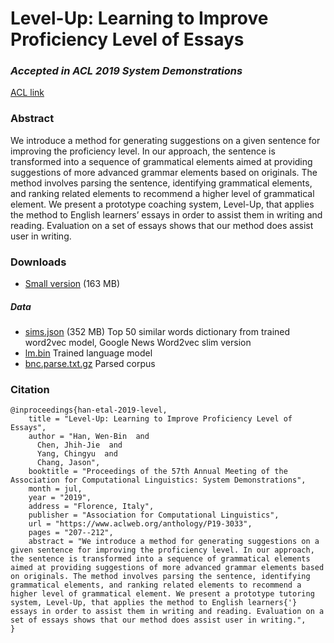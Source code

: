 # Level-Up: Learning to Improve Proficiency Level of Essays

### *Accepted in ACL 2019 System Demonstrations*
[ACL link](https://www.aclweb.org/anthology/P19-3033/)

### Abstract
We introduce a method for generating suggestions on a given sentence for improving the proficiency level. In our approach, the sentence is transformed into a sequence of grammatical elements aimed at providing suggestions of more advanced grammar elements based on originals. The method involves parsing the sentence, identifying grammatical elements, and ranking related elements to recommend a higher level of grammatical element. We present a prototype coaching system, Level-Up, that applies the method to English learners’ essays in order to assist them in writing and reading. Evaluation on a set of essays shows that our method does assist user in writing.


### Downloads 
* [Small version](https://drive.google.com/file/d/1PpOf7IrhNNQZLGB-8WTXfXcsJ-irKutq/view?usp=sharing) (163 MB)

##### Data
* [sims.json](https://drive.google.com/open?id=1wtu8HIeTN_YG9l1pYWTFh1yDN0j3iULH) (352 MB) Top 50 similar words dictionary from trained word2vec model, Google News Word2vec slim version
* [lm.bin]() Trained language model
* [bnc.parse.txt.gz]() Parsed corpus


### Citation
```
@inproceedings{han-etal-2019-level,
    title = "Level-Up: Learning to Improve Proficiency Level of Essays",
    author = "Han, Wen-Bin  and
      Chen, Jhih-Jie  and
      Yang, Chingyu  and
      Chang, Jason",
    booktitle = "Proceedings of the 57th Annual Meeting of the Association for Computational Linguistics: System Demonstrations",
    month = jul,
    year = "2019",
    address = "Florence, Italy",
    publisher = "Association for Computational Linguistics",
    url = "https://www.aclweb.org/anthology/P19-3033",
    pages = "207--212",
    abstract = "We introduce a method for generating suggestions on a given sentence for improving the proficiency level. In our approach, the sentence is transformed into a sequence of grammatical elements aimed at providing suggestions of more advanced grammar elements based on originals. The method involves parsing the sentence, identifying grammatical elements, and ranking related elements to recommend a higher level of grammatical element. We present a prototype tutoring system, Level-Up, that applies the method to English learners{'} essays in order to assist them in writing and reading. Evaluation on a set of essays shows that our method does assist user in writing.",
}
```
